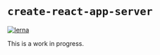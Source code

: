 # `create-react-app-server`
[![lerna](https://img.shields.io/badge/maintained%20with-lerna-cc00ff.svg)](https://lerna.js.org/)

This is a work in progress.
